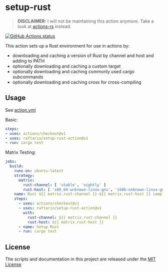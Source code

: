 # setup-rust

> **DISCLAIMER:** I will not be maintaining this action anymore. Take a look at [actions-rs](https://github.com/actions-rs) instead.

[![GitHub Actions status](https://github.com/raftario/setup-rust-action/workflows/Main%20workflow/badge.svg)](https://github.com/raftario/setup-rust-action/actions)

This action sets up a Rust environment for use in actions by:

- downloading and caching a version of Rust by channel and host and adding to PATH
- optionally downloading and caching a custom target
- optionally downloading and caching commonly used cargo subcommands
- optionally downloading and caching cross for cross-compiling

## Usage

See [action.yml](action.yml)

Basic:

```yaml
steps:
- uses: actions/checkout@v1
- uses: raftario/setup-rust-action@v1
- run: cargo test
```

Matrix Testing:

```yaml
jobs:
  build:
    runs-on: ubuntu-latest
    strategy:
      matrix:
        rust-channel: [ 'stable', 'nightly' ]
        rust-host: [ 'x86_64-unknown-linux-gnu', 'i686-unknown-linux-gnu' ]
    name: Rust ${{ matrix.rust-channel }}-${{ matrix.rust-host }} sample
    steps:
      - uses: actions/checkout@v1
      - uses: raftario/setup-rust-action@v1
        with:
          rust-channel: ${{ matrix.rust-channel }}
          rust-host: ${{ matrix.rust-host }}
      - name: Setup Rust
      - run: cargo test
```

## License

The scripts and documentation in this project are released under the [MIT License](LICENSE)
